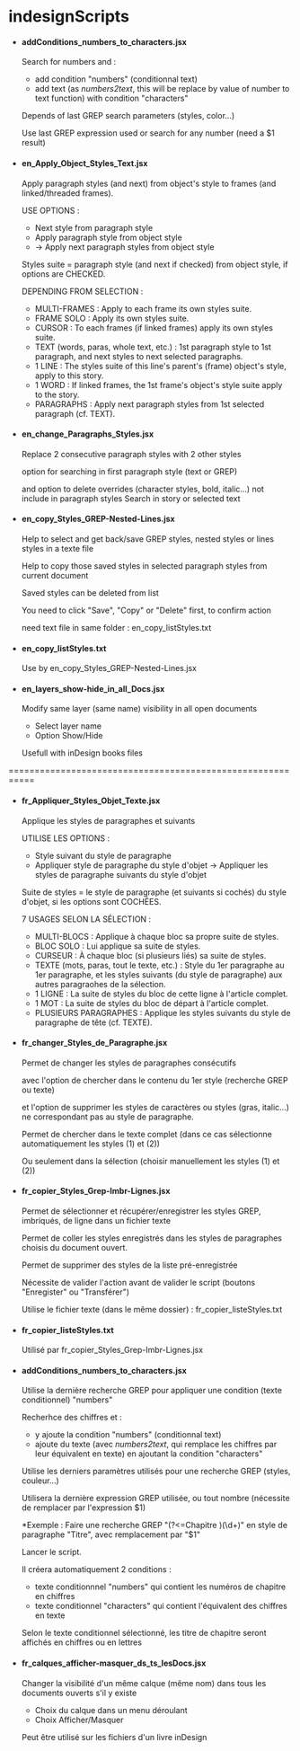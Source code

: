 # indesignScripts

- #### addConditions_numbers_to_characters.jsx

  Search for numbers and :
  - add condition "numbers" (conditionnal text)
  - add text (as _numbers2text_, this will be replace by value of number to text function) with condition "characters"

  Depends of last GREP search parameters (styles, color...)
  
  Use last GREP expression used or search for any number (need a $1 result)


- #### en_Apply_Object_Styles_Text.jsx

  Apply paragraph styles (and next) from object's style to frames (and linked/threaded frames).

  USE OPTIONS : 
  - Next style from paragraph style  
  - Apply paragraph style from object style 
  - 
    -> Apply next paragraph styles from object style   

  Styles suite = paragraph style (and next if checked) from object style, if options are CHECKED.  

  DEPENDING FROM SELECTION : 
  - MULTI-FRAMES : Apply to each frame its own styles suite.  
  - FRAME SOLO : Apply its own styles suite.  
  - CURSOR : To each frames (if linked frames) apply its own styles suite.  
  - TEXT (words, paras, whole text, etc.) : 1st paragraph style to 1st paragraph, and next styles to next selected paragraphs.  
  - 1 LINE : The styles suite of this line's parent's (frame) object's style, apply to this story.  
  - 1 WORD : If linked frames, the 1st frame's object's style suite apply to the story.  
  - PARAGRAPHS : Apply next paragraph styles from 1st selected paragraph (cf. TEXT). 


- #### en_change_Paragraphs_Styles.jsx

  Replace 2 consecutive paragraph styles with 2 other styles
  
  option for searching in first paragraph style (text or GREP)
  
  and option to delete overrides (character styles, bold, italic...) not include in paragraph styles
  Search in story or selected text


- #### en_copy_Styles_GREP-Nested-Lines.jsx

  Help to select and get back/save GREP styles, nested styles or lines styles in a texte file
  
  Help to copy those saved styles in selected paragraph styles from current document
  
  Saved styles can be deleted from list

  You need to click "Save", "Copy" or "Delete" first, to confirm action
  
  need text file in same folder : en_copy_listStyles.txt
  
- #### en_copy_listStyles.txt

  Use by en_copy_Styles_GREP-Nested-Lines.jsx


- #### en_layers_show-hide_in_all_Docs.jsx

  Modify same layer (same name) visibility
  in all open documents
  
  - Select layer name
  - Option Show/Hide
  
  Usefull with inDesign books files

===========================================================


- #### fr_Appliquer_Styles_Objet_Texte.jsx

  Applique les styles de paragraphes et suivants

  UTILISE LES OPTIONS :
  - Style suivant du style de paragraphe
  - Appliquer style de paragraphe du style d'objet
    -> Appliquer les styles de paragraphe suivants du style d'objet

  Suite de styles = le style de paragraphe (et suivants si cochés)
          du style d'objet, si les options sont COCHÉES.
  
  7 USAGES SELON LA SÉLECTION :
  - MULTI-BLOCS : Applique à chaque bloc sa propre suite de styles.
  - BLOC SOLO :  Lui applique sa suite de styles.
  - CURSEUR : À chaque bloc (si plusieurs liés) sa suite de styles.
  - TEXTE (mots, paras, tout le texte, etc.) : Style du 1er paragraphe au 1er paragraphe, et les styles suivants (du style de paragraphe) aux autres paragraohes de la sélection.
  - 1 LIGNE : La suite de styles du bloc de cette ligne à l'article complet.
  - 1 MOT : La suite de styles du bloc de départ à l'article complet.
  - PLUSIEURS PARAGRAPHES : Applique les styles suivants du style de paragraphe de tête (cf. TEXTE).


- #### fr_changer_Styles_de_Paragraphe.jsx

  Permet de changer les styles de paragraphes consécutifs
  
  avec l'option de chercher dans le contenu du 1er style (recherche GREP ou texte)
  
  et l'option de supprimer les styles de caractères ou styles (gras, italic...) ne correspondant pas au style de paragraphe.
  
  Permet de chercher dans le texte complet (dans ce cas sélectionne automatiquement les styles (1) et (2))
  
  Ou seulement dans la sélection (choisir manuellement les styles (1) et (2))


- #### fr_copier_Styles_Grep-Imbr-Lignes.jsx

  Permet de sélectionner et récupérer/enregistrer les styles GREP, imbriqués, de ligne dans un fichier texte
  
  Permet de coller les styles enregistrés dans les styles de paragraphes choisis du document ouvert.
  
  Permet de supprimer des styles de la liste pré-enregistrée
   
  Nécessite de valider l'action avant de valider le script (boutons "Enregister" ou "Transférer")
  
  Utilise le fichier texte (dans le même dossier) : fr_copier_listeStyles.txt
  
  
- #### fr_copier_listeStyles.txt

    Utilisé par fr_copier_Styles_Grep-Imbr-Lignes.jsx


- #### addConditions_numbers_to_characters.jsx

  Utilise la dernière recherche GREP pour appliquer une condition (texte conditionnel) "numbers"

  Recherhce des chiffres et :
  - y ajoute la condition "numbers" (conditionnal text)
  - ajoute du texte (avec _numbers2text_, qui remplace les chiffres par leur équivalent en texte) en ajoutant la condition "characters"

  Utilise les derniers paramètres utilisés pour une recherche GREP (styles, couleur...)

  Utilisera la dernière expression GREP utilisée, ou tout nombre (nécessite de remplacer par l'expression $1)
  
  *Exemple :
  Faire une recherche GREP "(?<=Chapitre )(\d+)" en style de paragraphe "Titre", avec remplacement par "$1"
  
  Lancer le script.
  
  Il créera automatiquement 2 conditions :
  - texte conditionnnel "numbers" qui contient les numéros de chapitre en chiffres
  - texte conditionnel "characters" qui contient l'équivalent des chiffres en texte

  Selon le texte conditionnel sélectionné, les titre de chapitre seront affichés en chiffres ou en lettres



- #### fr_calques_afficher-masquer_ds_ts_lesDocs.jsx

  Changer la visibilité d'un même calque (même nom) dans tous les documents ouverts s'il y existe
  
  - Choix du calque dans un menu déroulant
  - Choix Afficher/Masquer
  
  Peut être utilisé sur les fichiers d'un livre inDesign



  
